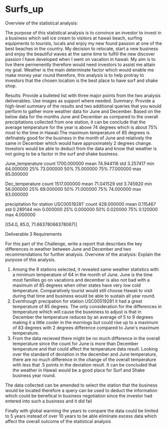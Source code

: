 # Surfs_up

Overview of the statistical analysis:

The purpose of this statistical analysis is to convince an investor to invest in a business which sell ice cream to visitors at hawaii beach, surfing equipments to tourists, locals and enjoy my new found passion at one of the best beaches in the country. My decision to relocate, start a new business and enjoy the beautiful waves at the same time to fulfill the new discover passion I have developed when I went on vacation in hawaii. My aim is to live there permenently therefore would need investors to assist me attain my goal. Weather is the main determinate factor which would enable me make money year round therefore, this analysis is to help protray to investors that the chosen location is the best place to have surf and shake shop. 



Results: Provide a bulleted list with three major points from the two analysis deliverables. Use images as support where needed. Summary: Provide a high-level summary of the results and two additional queries that you would perform to gather more weather data for June and December. Based on the below data for the months June and December as compared to the overall precipitations collected from one station, it can be conclude that the average temperature for the year is above 74 degrees which is about 75% most to the time in Hawaii.The maximum temperature of 85 degrees is definately good for the business in the month of June and relatively the same in December which would have approximately 2 degrees change. Investors would be able to deduct from the data and know that weather is not going to be a factor in the surf and shake business.

June_temperature
count	1700.000000
mean	74.944118
std	3.257417
min	64.000000
25%	73.000000
50%	75.000000
75%	77.000000
max	85.000000

Dec_temperature
count	1517.000000
mean	71.041529
std	3.745920
min	56.000000
25%	69.000000
50%	71.000000
75%	74.000000
max	83.000000

precipitation for station USC00519281'
count	428.000000
mean	0.115467
std	0.289144
min	0.000000
25%	0.000000
50%	0.020000
75%	0.120000
max	4.000000

[(54.0, 85.0, 71.66378066378067)]


Deliverable 3 Requirements

For this part of the Challenge, write a report that describes the key differences in weather between June and December and two recommendations for further analysis.
Overview of the analysis: Explain the purpose of this analysis.

1. Among the 9 stations selected, it revealed same weather statistics with a minimum temperature of 64 in the month of June. June is the time most families go on vacations  and december is also not bad with a maximum of 85 degrees when other states have very low cold temperature. Comparatively tourist would still choose Hawaii to visit during that time and business would be able to sustain all year round.
2. Eventhough precipation for station USC00519281 it had a great temperature of 85 degrees. The only consideration for the differences in temperature wihich will cause the buseiness to adjust is that in December the temperature reduces by an average of 5 to 9 degrees making it a little cooler in the mornings but could rise up to a maximum of 83 degrees with 2 degrees difference compared to June's maximum temperature. 
3. From the data recieved there might be no much difference in the overall temperature since the count for June is more than December temperature and that could affect the temperature data result. Looking over the standard of deviation in the december and June temperature, there are no much difference in the change of the overall temperature with less that .5 points in the deviation result. It can be concluded that the weather in Hawaii would be a good place for Surf and Shake business year round. 

The data collected can be amended to select the station that the business would be located therefore a query can be used to deduct the information which could be benefical in business negotiation since the investor had entered into such a business and it did fail

Finally with global warming the years to compare the data could be limited to 5 years instead of over 10 years to be able eliminate excess data which affect the overall outcome of the statistical analysis




 